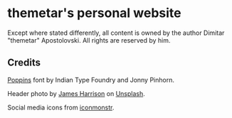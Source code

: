 # themetar's personal website

Except where stated differently, all content is owned by the author Dimitar "themetar" Apostolovski. All rights are reserved by him.

## Credits

[Poppins](https://fonts.google.com/specimen/Poppins) font by Indian Type Foundry and Jonny Pinhorn.

Header photo by [James Harrison](https://unsplash.com/@jstrippa) on [Unsplash](https://unsplash.com/).

Social media icons from [iconmonstr](https://iconmonstr.com/).
